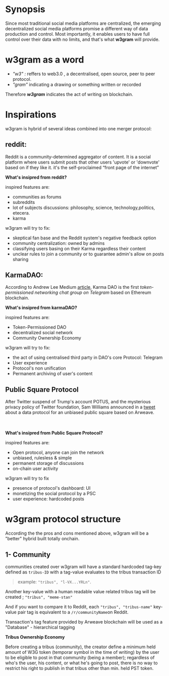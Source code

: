 <h1>Synopsis</h1>
Since most traditional social media platforms are centralized, the emerging decentralized social media platforms promise a different way of data production and control.
Most importantly, it enables users to have full control over their data with no limits, and that's what <b>w3gram</b> will provide.

<h1>w3gram as a word</h1>

- <i>"w3" :</i> reffers to web3.0 , a decentralised, open source, peer to peer protocol.
- <i>"gram" </i> indicating a drawing or something written or recorded

Therefore <i><b>w3gram</i></b> indicates the act of writing on blockchain.

<h1>Inspirations</h1>
w3gram is hybrid of several ideas combined into one merger protocol:

<h2>reddit:</h2>
Reddit is a community-determined aggregator of content. It is a social platform where users submit posts that other users 'upvote' or 'downvote' based on if they like it.
it's the self-proclaimed “front page of the internet”


<b>What's insipred from reddit?</b>


inspired features are:

- communities as forums
- subreddits
- lot of subjects discussions: philosophy, science, technology,politics, etecera.
- karma

w3gram will try to fix:
- skeptical fan base and the Reddit system's negative feedback option
- community centralization: owned by admins
- classifying users basing on their Karma regardless their content
- unclear rules to join a community or to guarantee admin's allow on posts sharing

<h2>KarmaDAO:</h2>

According to Andrew Lee Medium <a href="https://andrwlee.medium.com/announcing-karma-dao-first-ever-token-permissioned-networking-chat-group-on-telegram-5feab7a54def">article</a>, Karma DAO is the first <i>token-permissioned networking chat group on Telegram</i> based on Ethereum blockchain.

<b>What's insipred from karmaDAO?</b>

inspired features are:

- Token-Permissioned DAO
- decentralized social network
- Community Ownership Economy

w3gram will try to fix:
- the act of using centralised third party in DAO's core Protocol: Telegram
- User experience
- Protocol's non unification
- Permanent archiving of user's content

<h2>Public Square Protocol</h2>
After Twitter suspend of Trump's account POTUS, and the mysterious privacy policy of Twitter foundation, Sam Williams announced in a <a href="https://twitter.com/samecwilliams/status/1347741160165531655?s=20">tweet</a> about a data protocol for an unbiased public square based on Arweave.

<br><br>
<b>What's insipred from Public Square Protocol?</b>

inspired features are:

- Open protocol, anyone can join the network
- unbiased, rulesless & simple
- permanent storage of discussions
- on-chain user activity

w3gram will try to fix

- presence of protocol's dashboard: UI
- monetizing the social protocol by a PSC
- user experience: hardcoded posts


<h1>w3gram protocol structure</h1>

According the the pros and cons mentioned above, w3gram will be a "better" hybrid built totally onchain.

<h2>1- Community</h2>

communities created over w3gram will have a standard hardcoded tag-key defined as `tribus-ID` with a tag-value evaluates to the tribus transaction ID

> example: ` "tribus", "l-VX...YRLn" `.

Another key-value with a human readable value related tribus tag will be created ; ` "tribus", "meme-stan" `

And if you want to compare it to Reddit, each ` "tribus", "tribus-name" ` key-value pair tag is equivalent to a ` /r/communityName `on Reddit.

Transaction's tag feature provided by Arweave blockchain will be used as a "Database" - hierarchical tagging

<b>Tribus Ownership Economy</b>

Before creating a tribus (community), the creator define a minimum held amount of W3G token (temporar symbol in the time of writing) by the user to be eligible to post in that community (being a member); regardless of who's the user, his content, or what he's going to post, there is no way to restrict his right to publish in that tribus other than min. held PST token. 
